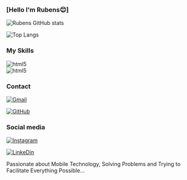 ### [Hello I'm Rubens😊]

![Rubens GitHub stats](https://github-readme-stats.vercel.app/api?username=0rubens0&show_icons=true&theme=radical)

![Top Langs](https://github-readme-stats.vercel.app/api/top-langs/?username=0rubens0&exclude_repo=github-readme-stats,anuraghazra.github.io)

### My Skills
<div style="display: inline_block">
  <img align="center" alt="html5" src="https://img.shields.io/badge/Java-ED8B00?style=for-the-badge&logo=openjdk&logoColor=white"/><br>
  
  <img align="center" alt="html5" src="https://img.shields.io/badge/Dart-0175C2?style=for-the-badge&logo=dart&logoColor=white"/>
</div>

### Contact

[![Gmail](https://img.shields.io/badge/Gmail-D14836?style=for-the-badge&logo=gmail&logoColor=white)](https://mail.google.com/mail/u/1/#sent?compose=GTvVlcSMVxbzBTBmQpQtDxjVvpmLjrlFGTtnKwSlPBGfcttFfLdpXXCSnvCplQQbbKwbcHXbdkXvV)

[![GitHub](https://img.shields.io/badge/GitHub-100000?style=for-the-badge&logo=github&logoColor=white)](https://github.com/0rubens0)

### Social media

[![Instagram](https://img.shields.io/badge/Instagram-E4405F?style=for-the-badge&logo=instagram&logoColor=white)](https://www.instagram.com/rubens_golfett/)

[![LinkeDin](https://img.shields.io/badge/LinkedIn-0077B5?style=for-the-badge&logo=linkedin&logoColor=white)](https://www.linkedin.com/in/rubens-golfett-83959332a/)


Passionate about Mobile Technology, Solving Problems and Trying to Facilitate Everything Possible...
